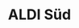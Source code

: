 ---
title: "ALDI Süd"
url: /frankfurt-am-main/aldi-sued-darmstaedter-landstrasse/
shop: Supermarkt
---